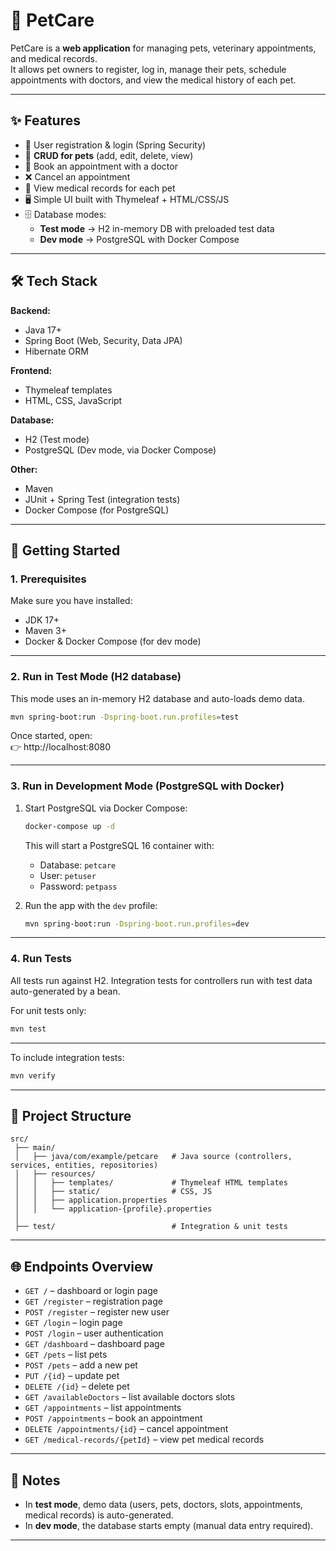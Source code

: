 # 🐾 PetCare

PetCare is a **web application** for managing pets, veterinary appointments, and medical records.  
It allows pet owners to register, log in, manage their pets, schedule appointments with doctors, and view the medical history of each pet.  

---

## ✨ Features

- 🔐 User registration & login (Spring Security)
- 🐶 **CRUD for pets** (add, edit, delete, view)
- 📅 Book an appointment with a doctor
- ❌ Cancel an appointment
- 📖 View medical records for each pet
- 🖥️ Simple UI built with Thymeleaf + HTML/CSS/JS
- 🗄️ Database modes:
  - **Test mode** → H2 in-memory DB with preloaded test data
  - **Dev mode** → PostgreSQL with Docker Compose

---

## 🛠️ Tech Stack

**Backend:**
- Java 17+
- Spring Boot (Web, Security, Data JPA)
- Hibernate ORM

**Frontend:**
- Thymeleaf templates
- HTML, CSS, JavaScript

**Database:**
- H2 (Test mode)
- PostgreSQL (Dev mode, via Docker Compose)

**Other:**
- Maven
- JUnit + Spring Test (integration tests)
- Docker Compose (for PostgreSQL)

---

## 🚀 Getting Started

### 1. Prerequisites
Make sure you have installed:
- JDK 17+
- Maven 3+
- Docker & Docker Compose (for dev mode)

---

### 2. Run in Test Mode (H2 database)
This mode uses an in-memory H2 database and auto-loads demo data.

```bash
mvn spring-boot:run -Dspring-boot.run.profiles=test
```

Once started, open:  
👉 http://localhost:8080

---

### 3. Run in Development Mode (PostgreSQL with Docker)

1. Start PostgreSQL via Docker Compose:
   ```bash
   docker-compose up -d
   ```
   This will start a PostgreSQL 16 container with:
   - Database: `petcare`
   - User: `petuser`
   - Password: `petpass`

2. Run the app with the `dev` profile:
   ```bash
   mvn spring-boot:run -Dspring-boot.run.profiles=dev
   ```

---

### 4. Run Tests
All tests run against H2. Integration tests for controllers run with test data auto-generated by a bean.

For unit tests only:

```bash
mvn test
```

---

To include integration tests:

```bash
mvn verify
```

---

## 📂 Project Structure

```
src/
 ├── main/
 │   ├── java/com/example/petcare   # Java source (controllers, services, entities, repositories)
 │   ├── resources/
 │   │   ├── templates/             # Thymeleaf HTML templates
 │   │   ├── static/                # CSS, JS
 │   │   ├── application.properties
 │   │   └── application-{profile}.properties
 │
 ├── test/                          # Integration & unit tests
```

---

## 🌐 Endpoints Overview

- `GET /` – dashboard or login page 
- `GET /register` – registration page  
- `POST /register` – register new user  
- `GET /login` – login page  
- `POST /login` – user authentication  
- `GET /dashboard` – dashboard page
- `GET /pets` – list pets  
- `POST /pets` – add a new pet  
- `PUT /{id}` – update pet
- `DELETE /{id}` – delete pet
- `GET /availableDoctors` – list available doctors slots 
- `GET /appointments` – list appointments  
- `POST /appointments` – book an appointment  
- `DELETE /appointments/{id}` – cancel appointment  
- `GET /medical-records/{petId}` – view pet medical records  

---

## 📖 Notes
- In **test mode**, demo data (users, pets, doctors, slots, appointments, medical records) is auto-generated.  
- In **dev mode**, the database starts empty (manual data entry required).  

---

